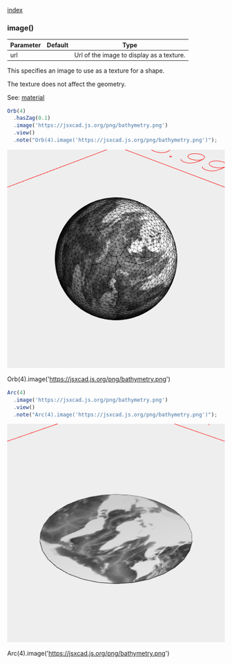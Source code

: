 [index](../../nb/api/index.md)
### image()
Parameter|Default|Type
---|---|---
|url||Url of the image to display as a texture.

This specifies an image to use as a texture for a shape.

The texture does not affect the geometry.

See: [material](../../nb/api/material.md)

```JavaScript
Orb(4)
  .hasZag(0.1)
  .image('https://jsxcad.js.org/png/bathymetry.png')
  .view()
  .note("Orb(4).image('https://jsxcad.js.org/png/bathymetry.png')");
```

![Image](image.md.0.png)

Orb(4).image('https://jsxcad.js.org/png/bathymetry.png')

```JavaScript
Arc(4)
  .image('https://jsxcad.js.org/png/bathymetry.png')
  .view()
  .note("Arc(4).image('https://jsxcad.js.org/png/bathymetry.png')");
```

![Image](image.md.1.png)

Arc(4).image('https://jsxcad.js.org/png/bathymetry.png')
